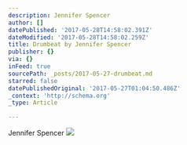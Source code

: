 ```yaml
---
description: Jennifer Spencer
author: []
datePublished: '2017-05-28T14:58:02.391Z'
dateModified: '2017-05-28T14:58:02.259Z'
title: Drumbeat by Jennifer Spencer
publisher: {}
via: {}
inFeed: true
sourcePath: _posts/2017-05-27-drumbeat.md
starred: false
datePublishedOriginal: '2017-05-27T01:04:50.486Z'
_context: 'http://schema.org'
_type: Article

---
```

Jennifer Spencer
![](https://the-grid-user-content.s3-us-west-2.amazonaws.com/214ae052-72f8-4355-b8ed-1a53b36f098f.jpg)